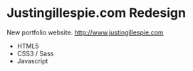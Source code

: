 # Justingillespie.com Redesign
New portfolio website.
http://www.justingillespie.com

* HTML5
* CSS3 / Sass
* Javascript
